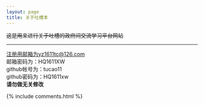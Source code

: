 ```yaml
---
layout: page
title: 关于吐槽本
---
```


~~这是用来进行关于吐槽的政府间交流学习平台网站~~

----
注册用邮箱为yz1611tc@126.com    
邮箱密码为：HQ1611XW    
github帐号为：tucao11   
github密码为：HQ1611xw    
**请勿做无关修改**
<p>

<p>


{% include comments.html %}
